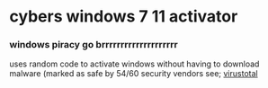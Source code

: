# cybers windows 7 11 activator
### windows piracy go brrrrrrrrrrrrrrrrrrrr
uses random code to activate windows without having to download malware (marked as safe by 54/60 security vendors see; [virustotal](https://www.virustotal.com/gui/file/5858ab65edbd837e4d8611aa077116f81ac9376eb5c0f6479d6bb9d047c298b6)
